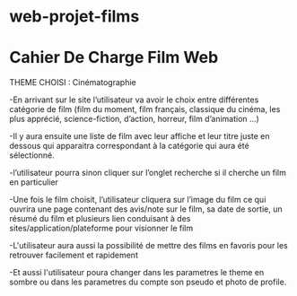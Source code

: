 # web-projet-films

# Cahier De Charge Film Web

THEME CHOISI : Cinématographie

-En arrivant sur le site l’utilisateur va avoir le choix entre différentes catégorie de film (film du moment, film français, classique du cinéma, les plus apprécié, science-fiction, d’action, horreur, film d’animation …) 

-Il y aura ensuite une liste de film avec leur affiche et leur titre juste en dessous qui apparaitra correspondant à la catégorie qui aura été sélectionné.

-l’utilisateur pourra sinon cliquer sur l’onglet recherche si il cherche un film en particulier

-Une fois le film choisit, l’utilisateur cliquera sur l’image du film ce qui ouvrira une page contenant des  avis/note sur le film, sa date de sortie, un résumé du film et plusieurs lien conduisant à des sites/application/plateforme pour visionner le film 

-L'utilisateur aura aussi la possibilité de mettre des films en favoris pour les retrouver facilement et rapidement 

-Et aussi l'utilisateur poura changer dans les parametres le theme en  sombre  ou dans les parametres du compte son pseudo et photo de profile.

